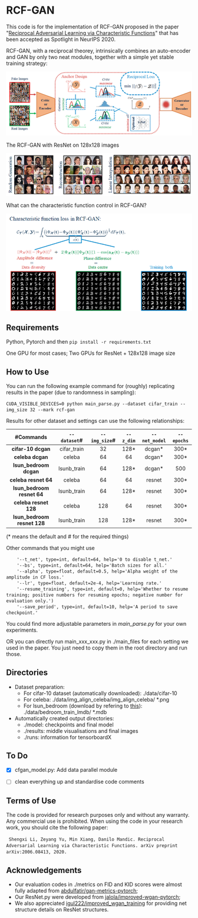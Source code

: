 # RCF-GAN
This code is for the implementation of RCF-GAN proposed in the paper "[Reciprocal Adversarial Learning via Characteristic Functions](https://arxiv.org/abs/2006.08413)" that has been accepted as Spotlight in NeurIPS 2020. 

RCF-GAN, with a reciprocal theorey, intrinsically combines an auto-encoder and GAN by only two neat modules, together with a simple yet stable training strategy:

![RCF-GAN](imgs/rcf-gan_structure.png)

The RCF-GAN with ResNet on 128x128 images

![RCF-GAN](imgs/results.png)

What can the characteristic function control in RCF-GAN?

![RCF-GAN](imgs/cf_loss.png)

## Requirements
Python, Pytorch and then ```pip install -r requirements.txt```

One GPU for most cases; Two GPUs for ResNet + 128x128 image size

## How to Use
You can run the following example command for (roughly) replicating results in the paper (due to randomness in sampling):
```
CUDA_VISIBLE_DEVICES=0 python main_parse.py --dataset cifar_train --img_size 32 --mark rcf-gan
```
Results for other dataset and settings can use the following relationships:

| #Commands | ```--dataset```\# | ```--img_size```\# | ```--z_dim``` | ```--net_model``` | ```--epochs``` |
|:---:|:---:|:---:|:---:|:---:|:---:|
| **cifar-10 dcgan** | cifar_train | 32 | 128* | dcgan* | 300* |
| **celeba dcgan** | celeba | 64 | 64 | dcgan* | 300* |
| **lsun_bedroom dcgan** | lsunb_train | 64 | 128* | dcgan* | 500 |
| **celeba resnet 64** | celeba | 64 | 64 | resnet | 300* |
| **lsun_bedroom resnet 64** | lsunb_train | 64 | 128* | resnet | 300* |
| **celeba resnet 128** | celeba | 128 | 64 | resnet | 300* |
| **lsun_bedroom resnet 128** | lsunb_train | 128 | 128* | resnet | 300* |

(* means the default and \# for the required things)

Other commands that you might use
```
    '--t_net', type=int, default=64, help='0 to disable t_net.'
    '--bs', type=int, default=64, help='Batch sizes for all.'
    '--alpha', type=float, default=0.5, help='Alpha weight of the amplitude in CF loss.'
    '--lr', type=float, default=2e-4, help='Learning rate.'
    '--resume_training', type=int, default=0, help='Whether to resume training; positive numbers for resuming epochs; negative number for evaluation only.')
    '--save_period', type=int, default=10, help='A period to save checkpoint.'
```

You could find more adjustable parameters in *main_parse.py* for your own experiments.

OR you can directly run main_xxx_xxx.py in ./main_files for each setting we used in the paper. You just need to copy them in the root directory and run those.
## Directories
* Dataset preparation:
    * For cifar-10 dataset (automatically downloaded): ./data/cifar-10
    * For celeba: ./data/img_align_celeba/img_align_celeba/ \*.png
    * For lsun_bedroom (download by refering to [this](https://github.com/fyu/lsun)): ./data/bedroom_train_lmdb/ \*.mdb
* Automatically created output directories:
    * ./model:  checkpoints and final model
    * ./results: middle visualisations and final images
    * ./runs: information for tensorboardX
    
## To Do
- [x] cfgan_model.py: Add data parallel module

- [ ] clean everything up and standardise code comments

## Terms of Use
The code is provided for research purposes only and without any warranty. Any commercial use is prohibited.
 When using the code in your research work, you should cite the following paper:

``` Shengxi Li, Zeyang Yu, Min Xiang, Danilo Mandic. Reciprocal Adversarial Learning via Characteristic Functions. arXiv preprint arXiv:2006.08413, 2020.```

## Acknowledgements
* Our evaluation codes in ./metrics on FID and KID scores were almost fully adapted from [abdulfatir/gan-metrics-pytorch](https://github.com/abdulfatir/gan-metrics-pytorch);
* Our ResNet.py were developed from [jalola/improved-wgan-pytorch](https://github.com/jalola/improved-wgan-pytorch/blob/master/models/wgan.py);
* We also appreciated [igul222/improved_wgan_training](https://github.com/igul222/improved_wgan_training) for providing net structure details on ResNet structures.